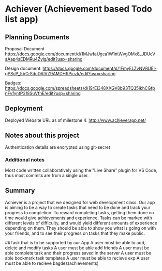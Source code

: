 # Achiever (Achievement based Todo list app)

## Planning Documents

Proposal Document
https://docs.google.com/document/d/1MJwfaUgea1W1ntWvgOMx8_JDUcVaAap4sEDMRu4Zylg/edit?usp=sharing

Design document:
https://docs.google.com/document/d/1FmyELZvNVRUEl-gPSdP_5bCrSdcDAIVZ9AMDHRPiozk/edit?usp=sharing

Badges:
https://docs.google.com/spreadsheets/d/19rEi348XXGV8b93TQ35ikhCGfpnFvfyntP3f8SuVfhE/edit?usp=sharing

## Deployment
Deployed Website URL as of milestone 4:
http://www.achieverapp.net/



## Notes about this project
Authentication details are encrypted using git-secret

### Additional notes
Most code written collaboratively using the "Live Share" plugin for VS Code, thus most commits are from a single user.

## Summary
Achiever is a project that we designed for web development class. Our app is aiming to be a way to create tasks that need to be done and track your progress to completion. To reward completing tasks, getting them done on time would give achievements and experience. Tasks can be marked with different levels of difficulty, and would yield different amounts of experience depending on them. They should be able to show you what is going on with your friends, and to see their progress on tasks that they make public. 

##Task that is to be supported by our App 
A user must be able to add, delete and modify tasks
A user must be able add friends
A user must be able complete task and their progress saved in the server
A user must be able bookmark task templates
A user must be able to recieve exp
A user must be able to recieve bagdes(achievements)


